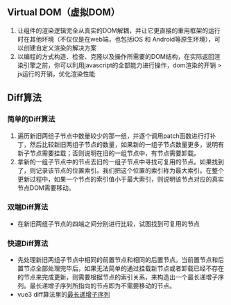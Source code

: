 ## Virtual DOM（虚拟DOM）

1. 让组件的渲染逻辑完全从真实的DOM解耦，并让它更直接的重用框架的运行时在其他环境（不仅仅是在web端，也包括iOS 和 Android等原生环境），可以创建自定义渲染的解决方案
2. 以编程的方式构造、检查、克隆以及操作所需要的DOM结构，在实际返回渲染引擎之前，你可以利用javascript的全部能力进行操作，dom渲染的开销 > js运行的开销，优化渲染性能

## Diff算法
### 简单的Diff算法
1. 遍历新旧两组子节点中数量较少的那一组，并逐个调用patch函数进行打补丁，然后比较新旧两组子节点的数量，如果新的一组子节点数量更多，说明有新子节点需要挂载；否则说明在旧的一组节点中，有节点需要卸载。
2. 拿新的一组子节点中的节点去旧的一组子节点中寻找可复用的节点。如果找到了，则记录该节点的位置索引。我们把这个位置的索引称为最大索引。在整个更新过程中，如果一个节点的索引值小于最大索引，则说明该节点对应的真实节点DOM需要移动。

### 双端Diff算法
* 在新旧两组子节点的四端之间分别进行比较，试图找到可复用的节点

### 快速Diff算法
* 先处理新旧两组子节点中相同的前置节点和相同的后置节点。当前置节点和后置节点全部处理完毕后，如果无法简单的通过挂载新节点或者卸载已经不存在的节点来完成更新，则需要根据节点的索引关系，来构造出一个最长递增子序列。最长递增子序列所指向的节点即为不需要移动的节点。
* vue3 diff算法里的[最长递增子序列](https://github.com/vuejs/core/blob/main/packages/runtime-core/src/renderer.ts#L2407-L2446)
